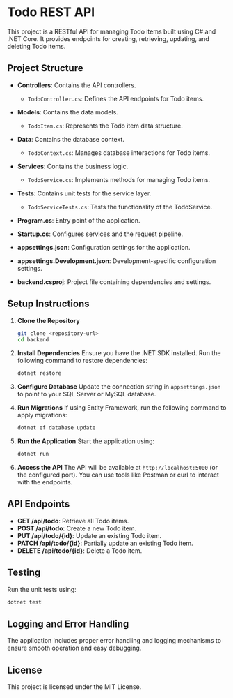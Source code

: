 # Todo REST API

This project is a RESTful API for managing Todo items built using C# and .NET Core. It provides endpoints for creating, retrieving, updating, and deleting Todo items.

## Project Structure

- **Controllers**: Contains the API controllers.
  - `TodoController.cs`: Defines the API endpoints for Todo items.
  
- **Models**: Contains the data models.
  - `TodoItem.cs`: Represents the Todo item data structure.
  
- **Data**: Contains the database context.
  - `TodoContext.cs`: Manages database interactions for Todo items.
  
- **Services**: Contains the business logic.
  - `TodoService.cs`: Implements methods for managing Todo items.
  
- **Tests**: Contains unit tests for the service layer.
  - `TodoServiceTests.cs`: Tests the functionality of the TodoService.
  
- **Program.cs**: Entry point of the application.
  
- **Startup.cs**: Configures services and the request pipeline.
  
- **appsettings.json**: Configuration settings for the application.
  
- **appsettings.Development.json**: Development-specific configuration settings.
  
- **backend.csproj**: Project file containing dependencies and settings.

## Setup Instructions

1. **Clone the Repository**
   ```bash
   git clone <repository-url>
   cd backend
   ```

2. **Install Dependencies**
   Ensure you have the .NET SDK installed. Run the following command to restore dependencies:
   ```bash
   dotnet restore
   ```

3. **Configure Database**
   Update the connection string in `appsettings.json` to point to your SQL Server or MySQL database.

4. **Run Migrations**
   If using Entity Framework, run the following command to apply migrations:
   ```bash
   dotnet ef database update
   ```

5. **Run the Application**
   Start the application using:
   ```bash
   dotnet run
   ```

6. **Access the API**
   The API will be available at `http://localhost:5000` (or the configured port). You can use tools like Postman or curl to interact with the endpoints.

## API Endpoints

- **GET /api/todo**: Retrieve all Todo items.
- **POST /api/todo**: Create a new Todo item.
- **PUT /api/todo/{id}**: Update an existing Todo item.
- **PATCH /api/todo/{id}**: Partially update an existing Todo item.
- **DELETE /api/todo/{id}**: Delete a Todo item.

## Testing

Run the unit tests using:
```bash
dotnet test
```

## Logging and Error Handling

The application includes proper error handling and logging mechanisms to ensure smooth operation and easy debugging.

## License

This project is licensed under the MIT License.